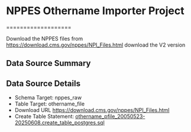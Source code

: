 # NPPES Othername Importer Project
===================

Download the NPPES files from https://download.cms.gov/nppes/NPI_Files.html download the V2 version

Data Source Summary
---------------------

Data Source Details
-------------------

* Schema Target: nppes_raw
* Table Target: othername_file
* Download URL https://download.cms.gov/nppes/NPI_Files.html
* Create Table Statement: [othername_pfile_20050523-20250608.create_table_postgres.sql](./othername_pfile_20050523-20250608.create_table_postgres.sql)

